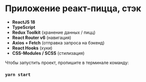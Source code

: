 # Приложение реакт-пицца, стэк

- **ReactJS 18**
- **TypeScript**
- **Redux Toolkit** (хранение данных / пицц)
- **React Router v6** (навигация)
- **Axios + Fetch** (отправка запроса на бэкенд)
- **React Hooks** (хуки)
- **CSS-Modules / SCSS** (стилизация)

Чтобы запустить проект, пропишите в терминале команду:

### `yarn start`
